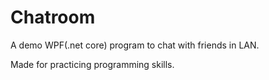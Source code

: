 # Chatroom

A demo WPF(.net core) program to chat with friends in LAN.

Made for practicing programming skills.